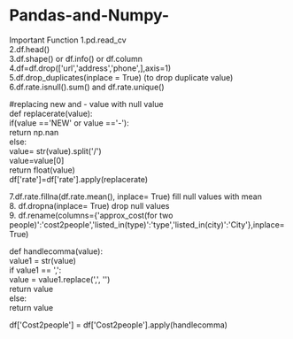 # Pandas-and-Numpy-
Important Function 
1.pd.read_cv</br>
2.df.head()</br>
3.df.shape() or df.info() or df.column</br>
4.df=df.drop(['url','address','phone',],axis=1)</br>
5.df.drop_duplicates(inplace = True) (to drop duplicate value)</br>
6.df.rate.isnull().sum() and df.rate.unique()</br>

#replacing new and - value with null value</br>
def replacerate(value):</br>
    if(value =='NEW' or value =='-'):</br>
        return np.nan</br>
    else:</br>
        value= str(value).split('/')</br>
        value=value[0]</br>
        return float(value)</br>
df['rate']=df['rate'].apply(replacerate)</br>


7.df.rate.fillna(df.rate.mean(), inplace= True) fill null values with mean</br>
8. df.dropna(inplace= True) drop null values</br>
9.  df.rename(columns={'approx_cost(for two people)':'cost2people','listed_in(type)':'type','listed_in(city)':'City'},inplace= True)</br>


def handlecomma(value):</br>
    value1 = str(value)</br>
    if value1 == ',':</br>
        value = value1.replace(',', '')</br>
        return value</br>
    else:</br>
        return value </br>
    
df['Cost2people'] = df['Cost2people'].apply(handlecomma)</br>


